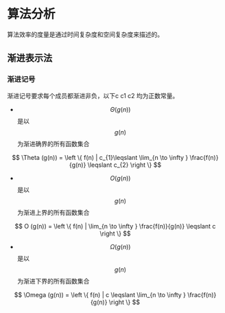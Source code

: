 # 算法分析
算法效率的度量是通过时间复杂度和空间复杂度来描述的。


## 渐进表示法

### 渐进记号
渐进记号要求每个成员都渐进非负，以下c c1 c2 均为正数常量。
- $$\Theta (g(n))$$是以$$g(n)$$为渐进确界的所有函数集合

$$
\Theta (g(n)) = \left \{ f(n) | c_{1}\leqslant  \lim_{n \to \infty  }  \frac{f(n)}{g(n)} \leqslant c_{2} \right \}
$$

- $$O (g(n))$$是以$$g(n)$$为渐进上界的所有函数集合

$$
O (g(n)) = \left \{ f(n) | \lim_{n \to \infty  } \frac{f(n)}{g(n)} \leqslant c  \right \}
$$

- $$\Omega (g(n))$$是以$$g(n)$$为渐进下界的所有函数集合

$$
\Omega (g(n)) = \left \{ f(n) | c \leqslant \lim_{n \to \infty  } \frac{f(n)}{g(n)} \right \}
$$





















